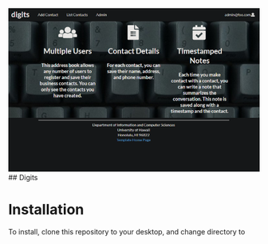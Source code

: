 <img src="doc/landing-page.png">
## Digits

# Installation
To install, clone this repository to your desktop, and change directory to 
